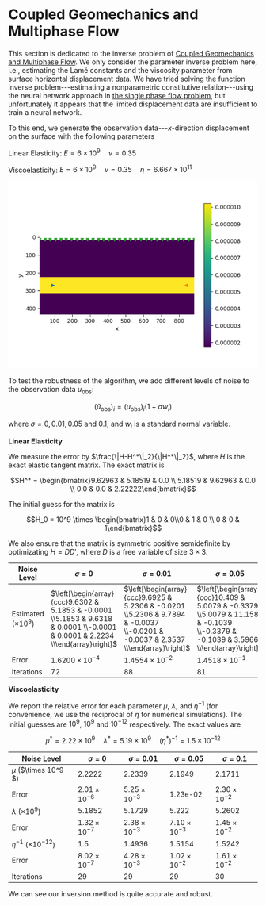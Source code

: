 # Coupled Geomechanics and Multiphase Flow

This section is dedicated to the inverse problem of [Coupled Geomechanics and Multiphase Flow](https://kailaix.github.io/AdFem.jl/dev/twophaseflow/). We only consider the parameter inverse problem here, i.e., estimating the Lamé constants and the viscosity parameter from surface horizontal displacement data. We have tried solving the function inverse problem---estimating a nonparametric constitutive relation---using the neural network approach in [the single phase flow problem](https://kailaix.github.io/AdFem.jl/dev/coupled_viscoelasticity/), but unfortunately it appears that the limited displacement data are insufficient to train a neural network. 

To this end, we generate the observation data---$x$-direction displacement on the surface with the following parameters

Linear Elasticity: $E=6\times 10^9\quad \nu=0.35$

Viscoelasticity: $E=6\times 10^9\quad \nu=0.35\quad \eta = 6.667\times 10^{11}$

![linear_disp](./assets/twophaseflow/setting.png)

To test the robustness of the algorithm, we add different levels of noise to the observation data $u_{\mathrm{obs}}$:

$$(\tilde u_{\mathrm{obs}})_i = (u_{\mathrm{obs}})_i(1+\sigma w_i)$$

where $\sigma = 0, 0.01, 0.05$ and $0.1$, and $w_i$ is a standard normal variable. 



**Linear Elasticity**

We measure the error by $\frac{\|H-H^*\|_2}{\|H^*\|_2}$, where $H$ is the exact elastic tangent matrix. The exact matrix is 

$$H^* = \begin{bmatrix}9.62963 & 5.18519 & 0.0    \\
 5.18519 & 9.62963 & 0.0    \\
 0.0    &  0.0    &  2.22222\end{bmatrix}$$

The initial guess for the matrix is

$$H_0 = 10^9 \times \begin{bmatrix}1 & 0 & 0\\0 & 1 & 0 \\ 0 & 0 & 1\end{bmatrix}$$

We also ensure that the matrix is symmetric positive semidefinite by optimizating $H = DD'$, where $D$ is a free variable of size $3\times 3$.  

| Noise Level               | $\sigma=0$                                                   | $\sigma=0.01$                                                | $\sigma=0.05$                                                | $\sigma=0.1 $                                                |
| ------------------------- | ------------------------------------------------------------ | ------------------------------------------------------------ | ------------------------------------------------------------ | ------------------------------------------------------------ |
| Estimated ($\times 10^9$) | $\left[\begin{array}{ccc}9.6302 & 5.1853 & -0.0001 \\5.1853 & 9.6318 & 0.0001 \\-0.0001 & 0.0001 & 2.2234 \\\end{array}\right]$ | $\left[\begin{array}{ccc}9.6925 & 5.2306 & -0.0201 \\5.2306 & 9.7894 & -0.0037 \\-0.0201 & -0.0037 & 2.3537 \\\end{array}\right]$ | $\left[\begin{array}{ccc}10.409 & 5.0079 & -0.3379 \\5.0079 & 11.1585 & -0.1039 \\-0.3379 & -0.1039 & 3.5966 \\\end{array}\right]$ | $\left[\begin{array}{ccc}10.3964 & 5.0069 & -0.3472 \\5.0069 & 11.9231 & 0.009 \\-0.3472 & 0.009 & 3.9155 \\\end{array}\right]$ |
| Error                     | $1.6200\times 10^{-4}$                                       | $1.4554\times 10^{-2}$                                       | $1.4518\times 10^{-1}$                                       | $1.9220\times 10^{-1}$                                       |
| Iterations                | 72                                                           | 88                                                           | 81                                                           | 72                                                           |

**Viscoelasticity**

We report the relative error for each parameter $\mu$, $\lambda$, and $\eta^{-1}$ (for convenience, we use the reciprocal of $\eta$ for numerical simulations). The initial guesses are $10^9$, $10^9$ and $10^{-12}$ respectively. The exact values are 

$$\mu^* = 2.22 \times 10^9\quad \lambda^* =  5.19\times 10^9\quad (\eta^*)^{-1} = 1.5\times 10^{-12}$$

| Noise Level                     | $\sigma=0$           | $\sigma=0.01$        | $\sigma=0.05$        | $\sigma=0.1$         |
| ------------------------------- | -------------------- | -------------------- | -------------------- | -------------------- |
| $\mu$ ($\times 10^9 $)          | 2.2222               | 2.2339               | 2.1949               | 2.1711               |
| Error                           | $2.01\times 10^{-6}$ | $5.25\times 10^{-3}$ | 1.23e-02             | $2.30\times 10^{-2}$ |
| $\lambda$ ($\times 10^9$)       | 5.1852               | 5.1729               | 5.222                | 5.2602               |
| Error                           | $1.32\times 10^{-7}$ | $2.38\times 10^{-3}$ | $7.10\times 10^{-3}$ | $1.45\times 10^{-2}$ |
| $\eta^{-1}$ ($\times 10^{-12}$) | 1.5                  | 1.4936               | 1.5154               | 1.5242               |
| Error                           | $8.02\times 10^{-7}$ | $4.28\times 10^{-3}$ | $1.02\times 10^{-2}$ | $1.61\times 10^{-2}$ |
| Iterations                      | 29                   | 29                   | 29                   | 30                   |

We can see our inversion method is quite accurate and robust. 